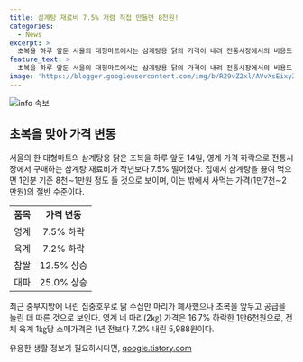```yaml
---
title: 삼계탕 재료비 7.5% 저렴 직접 만들면 8천원!
categories:
  - News
excerpt: >
  초복을 하루 앞둔 서울의 대형마트에서는 삼계탕용 닭의 가격이 내려 전통시장에서의 비용도 작년보다 7.5% 떨어졌다. 집에서 요리할 시 1인분 기준 약 8천∼1만원으로, 외식하는 가격의 절반 정도이다. 최근 중부지방의 폐사한 닭 수십만 마리를 고려해도, 초복을 앞두고 공급이 늘어났다. 또한, 영계 가격이 하락한데다가 육계의 소매가격도 7.2% 내린 5,988원으로 나타났다. 단, 찹쌀과 대파의 가격은 상슨 경향을 보였다.
feature_text: >
  초복을 하루 앞둔 서울의 대형마트에서는 삼계탕용 닭의 가격이 내려 전통시장에서의 비용도 작년보다 7.5% 떨어졌다. 집에서 요리할 시 1인분 기준 약 8천∼1만원으로, 외식하는 가격의 절반 정도이다. 최근 중부지방의 폐사한 닭 수십만 마리를 고려해도, 초복을 앞두고 공급이 늘어났다. 또한, 영계 가격이 하락한데다가 육계의 소매가격도 7.2% 내린 5,988원으로 나타났다. 단, 찹쌀과 대파의 가격은 상슨 경향을 보였다.
image: 'https://blogger.googleusercontent.com/img/b/R29vZ2xl/AVvXsEixyZcFfHzMRdzZMjFBmAUKJYCLCGyLL1o632UiGVXcaFdKo_bkvkuCioo0uUKlGfBVcT3P84aROyZIXSBEx3Aw5nCQ3pTgDom1WDC4m8eifvWiAmWEEVb4x6G_l8C0QH225ldMjyaFvpxGEBGNO37VmDTDMHGhJPq73UglMfDca1-0aw/s1600/blogspot.png'
---
```


<p><img src="https://blogger.googleusercontent.com/img/b/R29vZ2xl/AVvXsEixyZcFfHzMRdzZMjFBmAUKJYCLCGyLL1o632UiGVXcaFdKo_bkvkuCioo0uUKlGfBVcT3P84aROyZIXSBEx3Aw5nCQ3pTgDom1WDC4m8eifvWiAmWEEVb4x6G_l8C0QH225ldMjyaFvpxGEBGNO37VmDTDMHGhJPq73UglMfDca1-0aw/s1600/blogspot.png" alt="info 속보" /></p>

<h2 data-ke-size="size26">초복을 맞아 가격 변동</h2>

<p data-ke-size="size16">서울의 한 대형마트의 삼계탕용 닭은 초복을 하루 앞둔 14일, 영계 가격 하락으로 전통시장에서 구매하는 삼계탕 재료비가 작년보다 7.5% 떨어졌다. 집에서 삼계탕을 끓여 먹으면 1인분 기준 8천∼1만원 정도 들 것으로 보이며, 이는 밖에서 사먹는 가격(1만7천∼2만원)의 절반 수준이다.</p>

<table>
  <tr>
    <td style="text-align: center; height: 17px;"><b>품목</b></td>
    <td style="text-align: center; height: 17px;"><b>가격 변동</b></td>
  </tr>
  <tr>
    <td style="text-align: center; height: 17px;">영계</td>
    <td style="text-align: center; height: 17px;">7.5% 하락</td>
  </tr>
  <tr>
    <td style="text-align: center; height: 17px;">육계</td>
    <td style="text-align: center; height: 17px;">7.2% 하락</td>
  </tr>
  <tr>
    <td style="text-align: center; height: 17px;">찹쌀</td>
    <td style="text-align: center; height: 17px;">12.5% 상승</td>
  </tr>
  <tr>
    <td style="text-align: center; height: 17px;">대파</td>
    <td style="text-align: center; height: 17px;">25.0% 상승</td>
  </tr>
</table>

<p data-ke-size="size16">최근 중부지방에 내린 집중호우로 닭 수십만 마리가 폐사했으나 초복을 앞두고 공급을 늘린 데 따른 것으로 보인다. 영계 네 마리(2㎏) 가격은 16.7% 하락한 1만6천원으로, 전체 육계 1㎏당 소매가격은 1년 전보다 7.2% 내린 5,988원이다.</p>
유용한 생활 정보가 필요하시다면, <a href="https://qoogle.tistory.com" rel="dofollow">qoogle.tistory.com</a>


